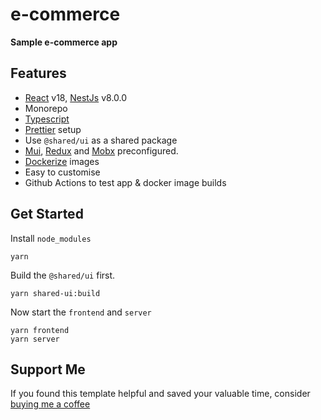# e-commerce

**Sample e-commerce app**

## Features

- [React](https://reactjs.org/) v18, [NestJs](https://nestjs.com/) v8.0.0
- Monorepo
- [Typescript](https://www.typescriptlang.org/)
- [Prettier](https://prettier.io/) setup
- Use `@shared/ui` as a shared package 
- [Mui](https://mui.com/), [Redux](https://redux.js.org/) and [Mobx](https://mobx.js.org/README.html) preconfigured.
- [Dockerize](https://docs.docker.com/) images
- Easy to customise
- Github Actions to test app & docker image builds

## Get Started

Install `node_modules`

```
yarn
```

Build the `@shared/ui` first.

```
yarn shared-ui:build
```

Now start the `frontend` and `server` 

```
yarn frontend
yarn server
```

## Support Me

If you found this template helpful and saved your valuable time, consider [buying me a coffee](https://www.buymeacoffee.com/nish1896)
